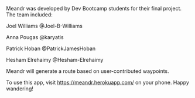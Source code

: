 Meandr was developed by Dev Bootcamp students for their final project. The team included:

Joel Williams
@Joel-B-Williams

Anna Pougas
@karyatis

Patrick Hoban
@PatrickJamesHoban

Hesham Elrehaimy
@Hesham-Elrehaimy


Meandr will generate a route based on user-contributed waypoints.

To use this app, visit https://meandr.herokuapp.com/ on your phone. Happy wandering!

